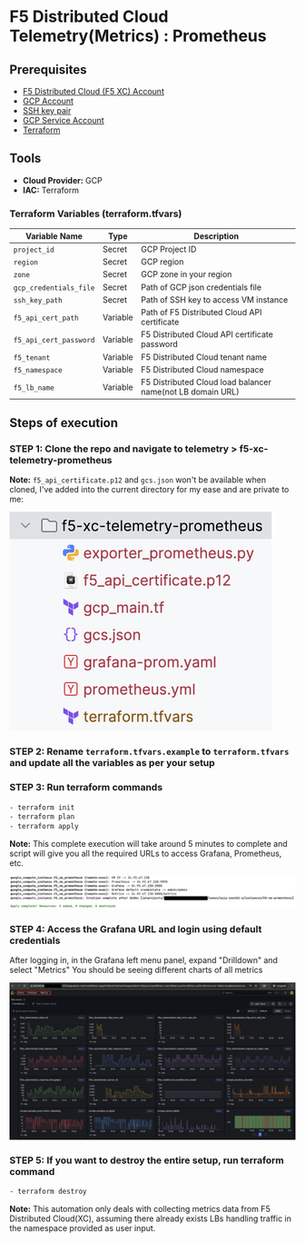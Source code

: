F5 Distributed Cloud Telemetry(Metrics) : Prometheus
==================================================================================================

## Prerequisites
* [F5 Distributed Cloud (F5 XC) Account](https://console.ves.volterra.io/signup/usage_plan)
* [GCP Account](https://cloud.google.com/docs/get-started)
* [SSH key pair](https://cloud.google.com/compute/docs/connect/create-ssh-keys)
* [GCP Service Account](https://community.f5.com/kb/technicalarticles/creating-a-credential-in-f5-distributed-cloud-for-gcp/298290)
* [Terraform](https://developer.hashicorp.com/terraform/tutorials/aws-get-started/install-cli)

## Tools
* **Cloud Provider:** GCP
* **IAC:** Terraform

### Terraform Variables (terraform.tfvars)
| Variable Name          | Type     | Description                                                            |
|------------------------|----------|------------------------------------------------------------------------|
| `project_id`           | Secret   | GCP Project ID                                                         |      
| `region`               | Secret   | GCP region                                                             | 
| `zone`                 | Secret   | GCP zone in your region                                                |    
| `gcp_credentials_file` | Secret   | Path of GCP json credentials file                                      | 
| `ssh_key_path`         | Secret   | Path of SSH key to access VM instance                                  |
| `f5_api_cert_path`     | Variable | Path of F5 Distributed Cloud API certificate                           | 
| `f5_api_cert_password` | Variable | F5 Distributed Cloud API certificate password                          | 
| `f5_tenant`            | Variable | F5 Distributed Cloud tenant name                                       | 
| `f5_namespace`         | Variable | F5 Distributed Cloud namespace                                         | 
| `f5_lb_name`           | Variable | F5 Distributed Cloud load balancer name(not LB domain URL)             | 


## Steps of execution

### STEP 1: Clone the repo and navigate to telemetry > f5-xc-telemetry-prometheus

**Note:** `f5_api_certificate.p12` and `gcs.json` won't be available when cloned, I've added into the current directory for my ease and are private to me:

![directory](assets/directory-structure.png)

### STEP 2: Rename `terraform.tfvars.example` to `terraform.tfvars` and update all the variables as per your setup

### STEP 3: Run terraform commands
```sh
- terraform init
- terraform plan
- terraform apply
```
**Note:** This complete execution will take around 5 minutes to complete and script will give you all the required URLs to access Grafana, Prometheus, etc.

![success](assets/f5-prometheus-script-success.png)

### STEP 4: Access the Grafana URL and login using default credentials
After logging in, in the Grafana left menu panel, expand "Drilldown" and select "Metrics"
You should be seeing different charts of all metrics

![graphs](assets/f5-prom-grafana-all-graphs.png)

### STEP 5: If you want to destroy the entire setup, run terraform command
```sh
- terraform destroy
```

**Note:** This automation only deals with collecting metrics data from F5 Distributed Cloud(XC), assuming there already exists LBs handling traffic in the namespace provided as user input.
